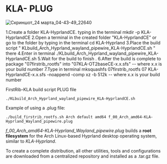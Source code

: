 # KLA- PLUG
![Скриншот_24 марта_04-43-49_22640](https://github.com/sofijacom/KLA-Hyprland/assets/107557749/9cb7631c-6fd2-4c3c-9c21-7225ee09fd70)

1.Create a folder KLA-HyprlandCE. typing in the terminal mkdir -p KLA-HyprlandCE
2.Open a terminal in the created folder "KLA-HyprlandCE" or go to the folder by typing in the terminal cd KLA-Hyprland
3.Place the build script " KLbuild_Arch_Hyprland_wayland_pipewire_KLA-HyprlandCE.sh " there
4.Enter in terminal ./KLbuild_Arch_Hyprland_wayland_pipewire_KLA-HyprlandCE.sh
5.Wait for the build to finish .
6.After the build is complete to package "07firstrib_rootfs" into "07KLA-OT2baseCE-x.x.sfs" -- where x.x is your build number
7.Type in terminal mksquashfs 07firstrib_rootfs 07 KLA-HyprlandCE-x.x.sfs -noappend -comp xz -b 512k -- where x.x is your build number

FirstRib-KLA build script PLUG file

```./KLbuild_Arch_Hyprland_wayland_pipewire_KLA-HyprlandCE.sh```

Example of using a .plug file:

```./build_firstrib_rootfs.sh Arch default amd64 f_00_Arch_amd64-KLA-Hyprland_Wayland_pipewire.plug```

*f_00_Arch_amd64-KLA-Hyprland_Wayland_pipewire.plug* builds a **root filesystem** for the Arch Linux-based Hyprland desktop operating system, similar to *KLA-Hyprland*.

To create a complete distribution, all other utilities, tools and configurations are downloaded from a centralized repository and installed as a .tar.gz file.

